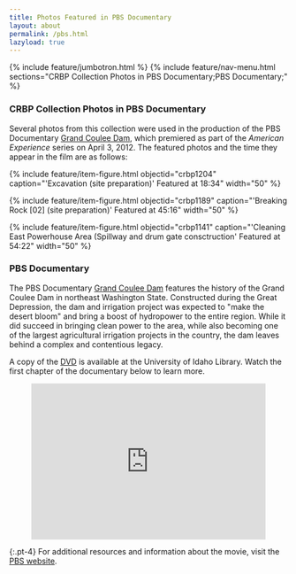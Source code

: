 ```yaml
---
title: Photos Featured in PBS Documentary
layout: about
permalink: /pbs.html
lazyload: true
---
```


{% include feature/jumbotron.html %}
{% include feature/nav-menu.html sections="CRBP Collection Photos in PBS Documentary;PBS Documentary;" %}

### CRBP Collection Photos in PBS Documentary

Several photos from this collection were used in the production of the PBS Documentary [Grand Coulee Dam](http://www.pbs.org/wgbh/americanexperience/films/coulee/), which premiered as part of the *American Experience* series on April 3, 2012. The featured photos and the time they appear in the film are as follows:

{% include feature/item-figure.html objectid="crbp1204" caption="'Excavation (site preparation)' Featured at 18:34" width="50" %}

{% include feature/item-figure.html objectid="crbp1189" caption="'Breaking Rock [02] (site preparation)' Featured at 45:16" width="50" %}

{% include feature/item-figure.html objectid="crbp1141" caption="'Cleaning East Powerhouse Area (Spillway and drum gate consctruction' Featured at 54:22" width="50" %}

### PBS Documentary

The PBS Documentary [Grand Coulee Dam](https://www.pbs.org/wgbh/americanexperience/films/coulee/#part01) features the history of the Grand Coulee Dam in northeast Washington State. Constructed during the Great Depression, the dam and irrigation project was expected to "make the desert bloom" and bring a boost of hydropower to the entire region. While it did succeed in bringing clean power to the area, while also becoming one of the largest agricultural irrigation projects in the country, the dam leaves behind a complex and contentious legacy. 

A copy of the [DVD](https://search.lib.uidaho.edu/permalink/f/m1uotc/CP71176536250001451) is available at the University of Idaho Library. Watch the first chapter of the documentary below to learn more.

<figure class="about-narrowed-content">
<div class="pbs-viral-player-wrapper" style="position: relative; padding-top: calc(56.25% + 43px);">
<iframe src="https://player.pbs.org/viralplayer/2215879030/" allowfullscreen style="position: absolute; top: 0; width: 100%; height: 100%; border: 0;"></iframe>
</div>
</figure>

{:.pt-4}
For additional resources and information about the movie, visit the [PBS website](http://www.pbs.org/wgbh/americanexperience/films/coulee/player/).
